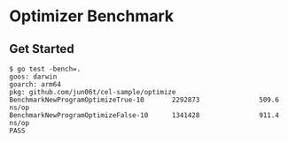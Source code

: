 # Optimizer Benchmark
## Get Started

```
$ go test -bench=.
goos: darwin
goarch: arm64
pkg: github.com/jun06t/cel-sample/optimize
BenchmarkNewProgramOptimizeTrue-10       2292873               509.6 ns/op
BenchmarkNewProgramOptimizeFalse-10      1341428               911.4 ns/op
PASS
```